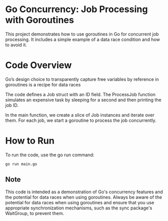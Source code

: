 # Go Concurrency: Job Processing with Goroutines
This project demonstrates how to use goroutines in Go for concurrent job processing. It includes a simple example of a data race condition and how to avoid it.

# Code Overview

Go’s design choice to transparently capture free variables by reference in goroutines is a recipe for data races

The code defines a Job struct with an ID field. The ProcessJob function simulates an expensive task by sleeping for a second and then printing the job ID.

In the main function, we create a slice of Job instances and iterate over them. For each job, we start a goroutine to process the job concurrently.

# How to Run
To run the code, use the go run command:
```
go run main.go
```

## Note
This code is intended as a demonstration of Go's concurrency features and the potential for data races when using goroutines. Always be aware of the potential for data races when using goroutines and ensure that you use appropriate synchronization mechanisms, such as the sync package's WaitGroup, to prevent them.